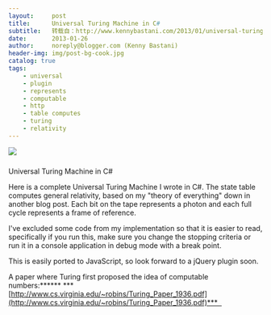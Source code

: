 ```yaml
---
layout:     post
title:      Universal Turing Machine in C#
subtitle:   转载自：http://www.kennybastani.com/2013/01/universal-turing-machine-in-c.html
date:       2013-01-26
author:     noreply@blogger.com (Kenny Bastani)
header-img: img/post-bg-cook.jpg
catalog: true
tags:
    - universal
    - plugin
    - represents
    - computable
    - http
    - table computes
    - turing
    - relativity
---
```



















![](https://resources.blogblog.com/img/icon18_wrench_allbkg.png)
















### 
Universal Turing Machine in C#





Here is a complete Universal Turing Machine I wrote in C#. The state table computes general relativity, based on my "theory of everything" down in another blog post. Each bit on the tape represents a photon and each full cycle represents a frame of reference.

I've excluded some code from my implementation so that it is easier to read, specifically if you run this, make sure you change the stopping criteria or run it in a console application in debug mode with a break point.

This is easily ported to JavaScript, so look forward to a jQuery plugin soon.

A paper where Turing first proposed the idea of computable numbers:******
***[http://www.cs.virginia.edu/~robins/Turing_Paper_1936.pdf](http://www.cs.virginia.edu/~robins/Turing_Paper_1936.pdf)***   









